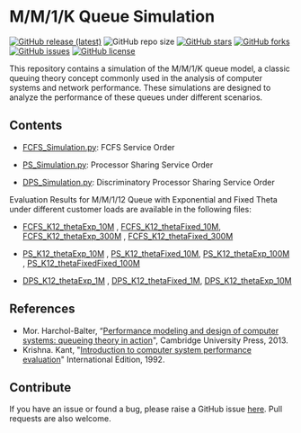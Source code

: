 # M/M/1/K Queue Simulation

[![GitHub release (latest)](https://img.shields.io/github/v/release/ImanRht/MM1K_Queue_Simulation)](https://github.com/ImanRht/MM1K_Queue_Simulation/releases)
![GitHub repo size](https://img.shields.io/github/repo-size/ImanRht/MM1K_Queue_Simulation)
[![GitHub stars](https://img.shields.io/github/stars/ImanRht/MM1K_Queue_Simulation?style=social)](https://github.com/ImanRht/MM1K_Queue_Simulation/stargazers) 
[![GitHub forks](https://img.shields.io/github/forks/ImanRht/MM1K_Queue_Simulation?style=social)](https://github.com/ImanRht/MM1K_Queue_Simulation/network/members) 
[![GitHub issues](https://img.shields.io/github/issues/ImanRht/MM1K_Queue_Simulation?style=social)](https://github.com/ImanRht/MM1K_Queue_Simulation/issues) 
[![GitHub license](https://img.shields.io/github/license/ImanRht/MM1K_Queue_Simulation?style=social)](https://github.com/ImanRht/MM1K_Queue_Simulation/blob/master/LICENSE) 

This repository contains a simulation of the M/M/1/K queue model, a classic queuing theory concept commonly used in the analysis of computer systems and network performance. These simulations are designed to analyze the performance of these queues under different scenarios.

## Contents

- [FCFS_Simulation.py](FCFS_Simulation.py): FCFS Service Order 


- [PS_Simulation.py](PS_Simulation.py): Processor Sharing Service Order 


- [DPS_Simulation.py](DPS_Simulation.py): Discriminatory Processor Sharing Service Order 

Evaluation Results for M/M/1/12 Queue with Exponential and Fixed Theta under different customer loads are available in the following files:


 - [FCFS_K12_thetaExp_10M](FCFS_K12_thetaExp_10M.xlsx) , [FCFS_K12_thetaFixed_10M](FCFS_K12_thetaFixed_10M.xlsx), [FCFS_K12_thetaExp_300M](FCFS_K12_thetaExp_300M.xlsx) , [FCFS_K12_thetaFixed_300M](FCFS_K12_thetaFixed_300M.xlsx)
 
  - [PS_K12_thetaExp_10M](PS_K12_thetaExp_10M.xlsx)  , [PS_K12_thetaFixed_10M](PS_K12_thetaFixed_10M.xlsx),  [PS_K12_thetaExp_100M](PS_K12_thetaExp_100M.xlsx)  , [PS_K12_thetaFixedFixed_100M](PS_K12_thetaFixedFixed_100M.xlsx)
  
   - [DPS_K12_thetaExp_1M](DPS_K12_thetaExp_1M.xlsx) , [DPS_K12_thetaFixed_1M](DPS_K12_thetaFixed_1M.xlsx),  [DPS_K12_thetaExp_10M](DPS_K12_thetaExp_10M.xlsx)
  

## References

- Mor. Harchol-Balter, “[Performance modeling and design of computer systems: queueing theory in action](https://books.google.de/books?hl=en&lr=&id=y1cgAwAAQBAJ&oi=fnd&pg=PR17&dq=M.+Harchol-Balter,+Performance+Modeling+and+Design+of+Computer+Systems,+Cambridge+University+Presss&ots=fyMxIXzywD&sig=r1Ez9ftmSQJsiU9qGxHaQ_K1ZI8&redir_esc=y#v=onepage&q=M.%20Harchol-Balter%2C%20Performance%20Modeling%20and%20Design%20of%20Computer%20Systems%2C%20Cambridge%20University%20Presss&f=false)", Cambridge University Press, 2013.
- Krishna. Kant, "[Introduction to computer system performance evaluation](http://repository.bitscollege.edu.et:8080/handle/123456789/311)" International Edition, 1992.


## Contribute
If you have an issue or found a bug, please raise a GitHub issue [here](https://github.com/ImanRht/MM1K_Queue_Simulation/issues). Pull requests are also welcome.


